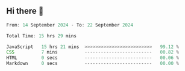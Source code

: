 ## Hi there 👋
<!--START_SECTION:Muni-->

```Javascript
From: 14 September 2024 - To: 22 September 2024

Total Time: 15 hrs 29 mins

JavaScript   15 hrs 21 mins  >>>>>>>>>>>>>>>>>>>>>>>>>   99.12 %
CSS          7 mins          -------------------------   00.82 %
HTML         0 secs          -------------------------   00.06 %
Markdown     0 secs          -------------------------   00.00 %
```

<!--END_SECTION:Muni-->
